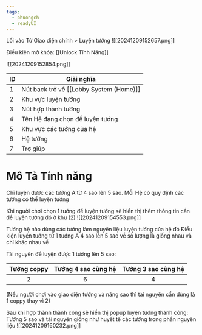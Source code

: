 ```yaml
---
tags:
  - phuongch
  - readyUI
---
```

Lối vào
Từ Giao diện chính > Luyện tướng
![[20241209152657.png]]

Điều kiện mở khóa: [[Unlock Tính Năng]]

![[20241209152854.png]]

| ID  | Giải nghĩa                       |
| --- | -------------------------------- |
| 1   | Nút back trở về [[Lobby System (Home)]] |
| 2   | Khu vực luyện tướng              |
| 3   | Nút hợp thành tướng              |
| 4   | Tên Hệ đang chọn để luyện tướng  |
| 5   | Khu vực các tướng của hệ         |
| 6   | Hệ tướng                         |
| 7   | Trợ giúp                         |
# Mô Tả Tính năng
Chỉ luyện được các tướng A từ 4 sao lên 5 sao. Mỗi Hệ có quy định các tướng có thể luyện tướng

Khi người chơi chọn 1 tướng để luyện tướng  sẽ hiển thị thêm thông tin cần để luyện tướng đó ở khu (2)
![[20241209154553.png]]

Tướng hệ nào dùng các tướng làm nguyên liệu luyện tướng của hệ đó
Điều kiện luyện tướng từ 1 tướng A 4 sao lên 5 sao về số lượng là giống nhau và chỉ khác nhau về 

Tài nguyên để luyện được 1 tướng lên 5 sao:

| Tướng coppy | Tướng 4 sao cùng hệ | Tướng 3 sao cùng hệ |
| :---------: | :-----------------: | :-----------------: |
|      2      |          6          |          4          |
(Nếu người chơi vào giao diện tướng và nâng sao thì tài nguyên cần dùng là 1 coppy thay vì 2)

Sau khi hợp thành thành công sẽ hiển thị popup luyện tướng thành công: Tướng 5 sao và tài nguyên giống như huyết tế các tướng trong phần nguyên liệu
![[20241209160232.png]]